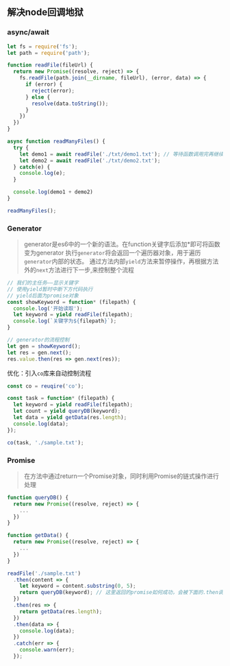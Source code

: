 ## 解决node回调地狱

### async/await
```js
let fs = require('fs');
let path = require('path');

function readFile(fileUrl) {
  return new Promise((resolve, reject) => {
    fs.readFile(path.join(__dirname, fileUrl), (error, data) => {
      if (error) {
        reject(error);
      } else {
        resolve(data.toString());
      }
    })
  })
}

async function readManyFiles() {
  try {
    let demo1 = await readFile('./txt/demo1.txt'); // 等待函数调用完再继续执行
    let demo2 = await readFile('./txt/demo2.txt');
  } catch(e) {
    console.log(e);
  }

  console.log(demo1 + demo2)
}

readManyFiles();
```

### Generator
>generator是es6中的一个新的语法。在function关键字后添加*即可将函数变为generator
执行`generator`将会返回一个遍历器对象，用于遍历`generator`内部的状态。
通过方法内部`yield`方法来暂停操作，再根据方法外的`next`方法进行下一步,来控制整个流程

```js
// 我们的主任务——显示关键字
// 使用yield暂时中断下方代码执行
// yield后面为promise对象
const showKeyword = function* (filepath) {
  console.log('开始读取');
  let keyword = yield readFile(filepath);
  console.log(`关键字为${filepath}`);
}

// generator的流程控制
let gen = showKeyword();
let res = gen.next();
res.value.then(res => gen.next(res));
```

优化：引入`co`库来自动控制流程
```js
const co = reuqire('co');

const task = function* (filepath) {
  let keyword = yield readFile(filepath);
  let count = yield queryDB(keyword);
  let data = yield getData(res.length);
  console.log(data);
});

co(task, './sample.txt');
```

### Promise
>在方法中通过return一个Promise对象，同时利用Promise的链式操作进行处理
```js
function queryDB() {
  return new Promise((resolve, reject) => {
    ...
  })
}

function getData() {
  return new Promise((resolve, reject) => {
    ...
  })
}

readFile('./sample.txt')
  .then(content => {
    let keyword = content.substring(0, 5);
    return queryDB(keyword); // 这里返回的promise如何成功，会被下面的.then调用到
  })
  .then(res => {
    return getData(res.length);
  })
  .then(data => {
    console.log(data);
  })
  .catch(err => {
    console.warn(err);
  });
```